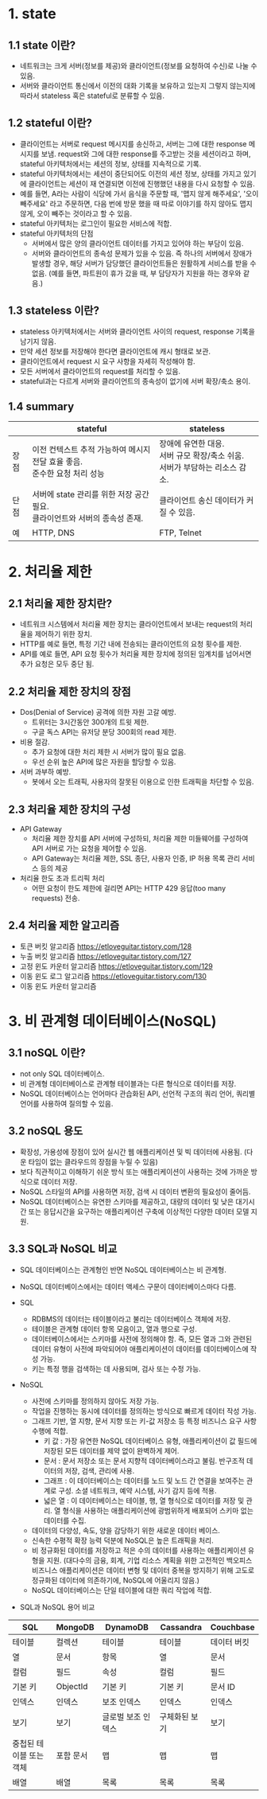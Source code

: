 # 1. state
## 1.1 state 이란?
* 네트워크는 크게 서버(정보를 제공)와 클라이언트(정보를 요청하여 수신)로 나눌 수 있음.
* 서버와 클라이언트 통신에서 이전의 대화 기록을 보유하고 있는지 그렇지 않는지에 따라서 stateless 혹은 stateful로 분류할 수 있음.

## 1.2 stateful 이란?
* 클라이언트는 서버로 request 메시지를 송신하고, 서버는 그에 대한 response 메시지를 보냄. request와 그에 대한 response를 주고받는 것을 세션이라고 하며, stateful 아키텍처에서는 세션의 정보, 상태를 지속적으로 기록.
* stateful 아키텍처에서는 세션이 중단되어도 이전의 세션 정보, 상태를 가지고 있기에 클라이언트는 세션이 재 연결되면 이전에 진행했던 내용을 다시 요청할 수 있음.
* 예를 들면, A라는 사람이 식당에 가서 음식을 주문할 때, '맵지 않게 해주세요', '오이 빼주세요' 라고 주문하면, 다음 번에 방문 했을 때 따로 이야기를 하지 않아도 맵지 않게, 오이 빼주는 것이라고 할 수 있음.
* stateful 아키텍처는 로그인이 필요한 서비스에 적합.
* stateful 아키텍처의 단점
	* 서버에서 많은 양의 클라이언트 데이터를 가지고 있어야 하는 부담이 있음.
	* 서버와 클라이언트의 종속성 문제가 있을 수 있음. 즉 하나의 서버에서 장애가 발생할 경우, 해당 서버가 담당했던 클라이언트들은 원활하게 서비스를 받을 수 없음. (예를 들면, 파트원이 휴가 갔을 때, 부 담당자가 지원을 하는 경우와 같음.)
	
## 1.3 stateless 이란?
* stateless 아키텍처에서는 서버와 클라이언트 사이의 request, response 기록을 남기지 않음.
* 만약 세션 정보를 저장해야 한다면 클라이언트에 캐시 형태로 보관.
* 클라이언트에서 request 시 요구 사항을 자세히 작성해야 함.
* 모든 서버에서 클라이언트의 request를 처리할 수 있음. 
* stateful과는 다르게 서버와 클라이언트의 종속성이 없기에 서버 확장/축소 용이.

## 1.4 summary

| | stateful | stateless|
| ----------- | ----------- | ----------- |
|장점| 이전 컨텍스트 추적 가능하여 메시지 전달 효율 좋음.<br> 준수한 요청 처리 성능|장애에 유연한 대응.<br> 서버 규모 확장/축소 쉬움.<br> 서버가 부담하는 리소스 감소.|
|단점| 서버에 state 관리를 위한 저장 공간 필요. <br> 클라이언트와 서버의 종속성 존재.|클라이언트 송신 데이터가 커질 수 있음.|
|예| HTTP, DNS | FTP, Telnet | 

# 2. 처리율 제한

## 2.1 처리율 제한 장치란?
* 네트워크 시스템에서 처리율 제한 장치는 클라이언트에서 보내는 request의 처리율을 제어하기 위한 장치.
* HTTP를 예로 들면, 특정 기간 내에 전송되는 클라이언트의 요청 횟수를 제한.
* API를 예로 들면, API 요청 횟수가 처리율 제한 장치에 정의된 임계치를 넘어서면 추가 요청은 모두 중단 됨.

## 2.2 처리율 제한 장치의 장점
* Dos(Denial of Service) 공격에 의한 자원 고갈 예방.
	* 트위터는 3시간동안 300개의 트윗 제한.
	* 구글 독스 API는 유저당 분당 300회의 read 제한.
* 비용 절감.
	* 추가 요청에 대한 처리 제한 시 서버가 많이 필요 없음.
	* 우선 순위 높은 API에 많은 자원을 할당할 수 있음.
* 서버 과부하 예방.
	* 봇에서 오는 트래픽, 사용자의 잘못된 이용으로 인한 트래픽을 차단할 수 있음.


## 2.3 처리율 제한 장치의 구성
* API Gateway
	* 처리율 제한 장치를 API 서버에 구성하되, 처리율 제한 미들웨어를 구성하여 API 서버로 가는 요청을 제어할 수 있음.
	* API Gateway는 처리율 제한, SSL 종단, 사용자 인증, IP 허용 목록 관리 서비스 등의 제공
* 처리율 한도 초과 트리픽 처리
	* 어떤 요청이 한도 제한에 걸리면 API는 HTTP 429 응답(too many requests) 전송.

## 2.4 처리율 제한 알고리즘
* 토큰 버킷 알고리즘
	https://etloveguitar.tistory.com/128
* 누출 버킷 알고리즘
	https://etloveguitar.tistory.com/127
* 고정 윈도 카운터 알고리즘
	https://etloveguitar.tistory.com/129
* 이동 윈도 로그 알고리즘
	https://etloveguitar.tistory.com/130
* 이동 윈도 카운터 알고리즘


# 3. 비 관계형 데이터베이스(NoSQL)

## 3.1 noSQL 이란?
* not only SQL 데이터베이스.
* 비 관계형 데이터베이스로 관계형 테이블과는 다른 형식으로 데이터를 저장.
* NoSQL 데이터베이스는 언어마다 관습화된 API, 선언적 구조의 쿼리 언어, 쿼리별 언어를 사용하여 질의할 수 있음.

## 3.2 noSQL 용도
* 확장성, 가용성에 장점이 있어 실시간 웹 애플리케이션 및 빅 데이터에 사용됨.
  (다운 타임이 없는 클라우드의 장점을 누릴 수 있음)
* 보다 직관적이고 이해하기 쉬운 방식 또는 애플리케이션이 사용하는 것에 가까운 방식으로 데이터 저장.
* NoSQL 스타일의 API를 사용하면 저장, 검색 시 데이터 변환의 필요성이 줄어듬.
* NoSQL 데이터베이스는 유연한 스키마를 제공하고, 대량의 데이터 및 낮은 대기시간 또는 응답시간을 요구하는 애플리케이션 구축에 이상적인 다양한 데이터 모델 지원.

## 3.3 SQL과 NoSQL 비교
* SQL 데이터베이스는 관계형인 반면 NoSQL 데이터베이스는 비 관계형.
* NoSQL 데이터베이스에서는 데이터 액세스 구문이 데이터베이스마다 다름.
* SQL
	* RDBMS의 데이터는 테이블이라고 불리는 데이터베이스 객체에 저장.
	* 테이블은 관계형 데이터 항목 모음이고, 열과 행으로 구성.
	* 데이터베이스에서는 스키마를 사전에 정의해야 함.
		즉, 모든 열과 그와 관련된 데이터 유형이 사전에 파악되어야 애플리케이션이 데이터를 데이터베이스에 작성 가능.
	* 키는 특정 행을 검색하는 데 사용되며, 검사 또는 수정 가능.
* NoSQL
	* 사전에 스키마를 정의하지 않아도 저장 가능.
	* 작업을 진행하는 동시에 데이터를 정의하는 방식으로 빠르게 데이터 작성 가능.
	* 그래프 기반, 열 지향, 문서 지향 또는 키-값 저장소 등 특정 비즈니스 요구 사항 수행에 적합.
		* 키 값 : 가장 유연한 NoSQL 데이터베이스 유형, 애플리케이션이 값 필드에 저장된 모든 데이터를 제약 없이 완벽하게 제어.
		* 문서 : 문서 저장소 또는 문서 지향적 데이터베이스라고 불림. 반구조적 데이터의 저장, 검색, 관리에 사용.
		* 그래프 : 이 데이터베이스는 데이터를 노드 및 노드 간 연결을 보여주는 관계로 구성. 소셜 네트워크, 예약 시스템, 사기 감지 등에 적용.
		* 넓은 열 : 이 데이터베이스는 테이블, 행, 열 형식으로 데이터를 저장 및 관리. 열 형식을 사용하는 애플리케이션에 광범위하게 배포되어 스키마 없는 데이터를 수집.
	* 데이터의 다양성, 속도, 양을 감당하기 위한 새로운 데이터 베이스.
	* 신속한 수평적 확장 능력 덕분에 NoSQL은 높은 트래픽을 처리.
	* 비 정규화된 데이터를 저장하고 적은 수의 데이터를 사용하는 애플리케이션 유형을 지원. (대다수의 금융, 회계, 기업 리소스 계획을 위한 고전적인 백오피스 비즈니스 애플리케이션은 데이터 변형 및 데이터 중복을 방지하기 위해 고도로 정규화된 데이터에 의존하기에, NoSQL에 어울리지 않음.)
	* NoSQL 데이터베이스는 단일 테이블에 대한 쿼리 작업에 적합.

* SQL과 NoSQL 용어 비교

| **SQL** | **MongoDB** | **DynamoDB** | **Cassandra** | **Couchbase** |
| ----------- | ----------- | ----------- | ----------- | ----------- |
| 테이블 | 컬렉션 | 테이블 | 테이블 | 데이터 버킷 |
| 열	| 문서 |	항목 |	열 |	문서 |
| 컬럼	|필드|	속성|	컬럼|	필드|
| 기본 키|	ObjectId|	기본 키| 기본 키|	문서 ID|
|인덱스	|인덱스	|보조 인덱스|	인덱스|	인덱스|
|보기|	보기|	글로벌 보조 인덱스|	구체화된 보기|	보기|
|중첩된 테이블 또는 객체|	포함 문서|	맵|	맵|	맵|
|배열|	배열|	목록|	목록|	목록|

